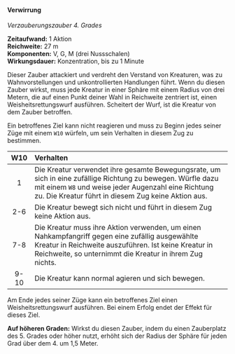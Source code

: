 #### Verwirrung
<!-- markdownlint-disable link-image-reference-definitions -->
<!-- spell-checker:words added amount avoids casting concentration damage different duration emphasis ends english false formula hour halves hours kommagetrennt mechanics minutes reaction ritual same saving school somatic special spell throw true wording wotc -->
<!-- spell-checker:words confusion -->
[_metadata_:spell_name]:- "Verwirrung"
[_metadata_:spell_name_english]:- "Confusion"
[_metadata_:spell_school]:- "Verzauberungszauber"
[_metadata_:spell_level]:- "4"
[_metadata_:casting_time_amount]:- "1"
<!-- "action", "bonus action", "reaction", "minute", "minutes", "hour", "hours" -->
[_metadata_:casting_time_unit]:- "Aktion"
<!-- "true" oder "false" -->
[_metadata_:ritual]:- "false"
[_metadata_:range]:- "27 m"
[_metadata_:target]:- "3-m-Radius Sphäre"
<!-- "true" oder "false" -->
[_metadata_:components_verbal]:- "true"
<!-- "true" oder "false" -->
[_metadata_:components_somatic]:- "true"
<!-- "true" oder "false" -->
[_metadata_:components_material]:- "true"
[_metadata_:components_material_description]:- "drei Nussschalen"
<!-- "true" oder "false" -->
[_metadata_:concentration]:- "true"
[_metadata_:duration]:- "1 Minute"
[_metadata_:saving_throw]:- "Weisheit"
<!-- "halves_damage", "avoids_effect", "ends_effect", "special"; falls mehrere wahr sind, kommagetrennt einfügen -->
[_metadata_:saving_throw_success]:- "avoids_effect,ends_effect"
<!-- "mechanics_same_wording_same", "mechanics_same_wording_different", "mechanics_different_wording_different" oder "added" -->
[_metadata_:compared_to_wotc_srd_5.1]:- "mechanics_same_wording_same"
<!-- "mechanics_same_wording_different", "mechanics_different_wording_different" oder "added" -->
[_metadata_:compared_to_a5e_srd]:- "???"
<!-- markdownlint-disable-next-line no-emphasis-as-heading -->
_Verzauberungszauber 4. Grades_

**Zeitaufwand:** 1 Aktion \
**Reichweite:** 27 m \
**Komponenten:** V, G, M (drei Nussschalen) \
**Wirkungsdauer:** Konzentration, bis zu 1 Minute

Dieser Zauber attackiert und verdreht den Verstand von Kreaturen, was zu Wahnvorstellungen und unkontrollierten Handlungen führt.
Wenn du diesen Zauber wirkst, muss jede Kreatur in einer Sphäre mit einem Radius von drei Metern, die auf einen Punkt deiner Wahl in Reichweite zentriert ist, einen Weisheitsrettungswurf ausführen.
Scheitert der Wurf, ist die Kreatur von dem Zauber betroffen.

Ein betroffenes Ziel kann nicht reagieren und muss zu Beginn jedes seiner Züge mit einem `W10` würfeln, um sein Verhalten in diesem Zug zu bestimmen.

|  W10 | Verhalten                                                               |
|:----:|:------------------------------------------------------------------------|
|   1  | Die Kreatur verwendet ihre gesamte Bewegungsrate, um sich in eine zufällige Richtung zu bewegen. Würfle dazu mit einem `W8` und weise jeder Augenzahl eine Richtung zu. Die Kreatur führt in diesem Zug keine Aktion aus. |
|  2-6 | Die Kreatur bewegt sich nicht und führt in diesem Zug keine Aktion aus. |
|  7-8 | Die Kreatur muss ihre Aktion verwenden, um einen Nahkampfangriff gegen eine zufällig ausgewählte Kreatur in Reichweite auszuführen. Ist keine Kreatur in Reichweite, so unternimmt die Kreatur in ihrem Zug nichts. |
| 9-10 | Die Kreatur kann normal agieren und sich bewegen.                       |

Am Ende jedes seiner Züge kann ein betroffenes Ziel einen Weisheitsrettungswurf ausführen.
Bei einem Erfolg endet der Effekt für dieses Ziel.

**Auf höheren Graden:** Wirkst du diesen Zauber, indem du einen Zauberplatz des 5. Grades oder höher nutzt, erhöht sich der Radius der Sphäre für jeden Grad über dem 4. um 1,5 Meter.
